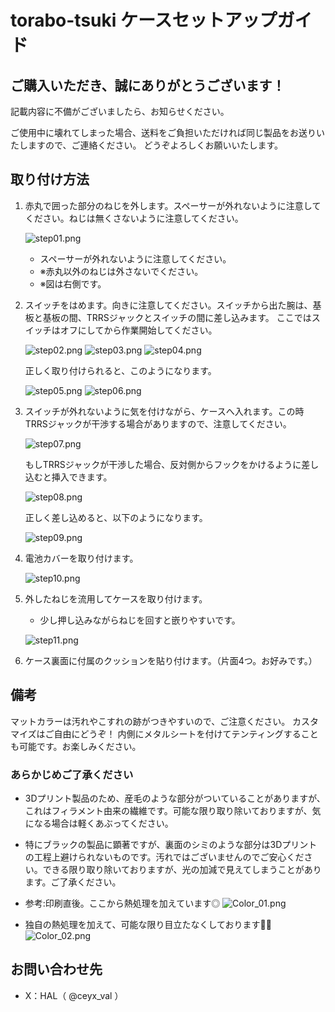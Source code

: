 # torabo-tsuki ケースセットアップガイド

## ご購入いただき、誠にありがとうございます！
記載内容に不備がございましたら、お知らせください。

ご使用中に壊れてしまった場合、送料をご負担いただければ同じ製品をお送りいたしますので、ご連絡ください。
どうぞよろしくお願いいたします。

## 取り付け方法

1. 赤丸で囲った部分のねじを外します。スペーサーが外れないように注意してください。ねじは無くさないように注意してください。

    ![step01.png](/img/step01.png)
    - スペーサーが外れないように注意してください。
    - ※赤丸以外のねじは外さないでください。
    - ※図は右側です。
  
    
2. スイッチをはめます。向きに注意してください。スイッチから出た腕は、基板と基板の間、TRRSジャックとスイッチの間に差し込みます。
    ここではスイッチはオフにしてから作業開始してください。
   
    ![step02.png](/img/step02.png)
    ![step03.png](/img/step03.png)
    ![step04.png](/img/step04.png)


    正しく取り付けられると、このようになります。
   
   ![step05.png](/img/step05.png)
   ![step06.png](/img/step06.png)

   
3.  スイッチが外れないように気を付けながら、ケースへ入れます。この時TRRSジャックが干渉する場合がありますので、注意してください。

    ![step07.png](/img/step07.png)

    
    もしTRRSジャックが干渉した場合、反対側からフックをかけるように差し込むと挿入できます。

    ![step08.png](/img/step08.png)
    
    正しく差し込めると、以下のようになります。

    ![step09.png](/img/step09.png)

5.  電池カバーを取り付けます。

    ![step10.png](/img/step10.png)

6.  外したねじを流用してケースを取り付けます。
    - 少し押し込みながらねじを回すと嵌りやすいです。

    ![step11.png](/img/step11.png)

7. ケース裏面に付属のクッションを貼り付けます。（片面4つ。お好みです。）

## 備考

マットカラーは汚れやこすれの跡がつきやすいので、ご注意ください。 
カスタマイズはご自由にどうぞ！
内側にメタルシートを付けてテンティングすることも可能です。お楽しみください。

### あらかじめご了承ください

- 3Dプリント製品のため、産毛のような部分がついていることがありますが、これはフィラメント由来の繊維です。可能な限り取り除いておりますが、気になる場合は軽くあぶってください。
- 特にブラックの製品に顕著ですが、裏面のシミのような部分は3Dプリントの工程上避けられないものです。汚れではございませんのでご安心ください。できる限り取り除いておりますが、光の加減で見えてしまうことがあります。ご了承ください。
- 参考:印刷直後。ここから熱処理を加えています◎
![Color_01.png](/img/Color_01.png)

- 独自の熱処理を加えて、可能な限り目立たなくしております🙇‍♂️
![Color_02.png](/img/Color_02.png)

## お問い合わせ先
- X：HAL（ @ceyx_val ）
